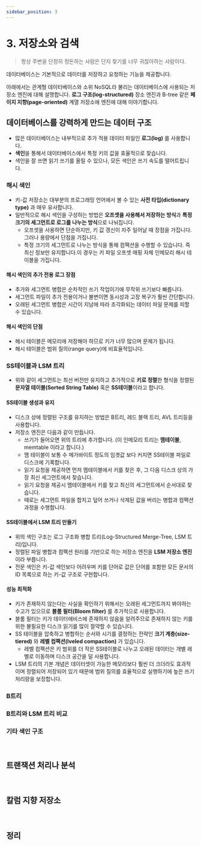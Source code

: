 ```yaml
---
sidebar_position: 3
---
```


# 3. 저장소와 검색

> 항상 주변을 단정히 정돈하는 사람은 단지 찾기를 너무 귀찮아하는 사람이다.

데이터베이스는 기본적으로 데이터를 저장하고 요청하는 기능을 제공합니다.

아래에서는 관계형 데이터베이스와 소위 NoSQL라 불리는 데이터베이스에 사용되는 저장소 엔진에 대해 설명합니다. **로그 구조(log-structured)** 장소 엔진과 B-tree 같은 **페이지 지향(page-oriented)** 계열 저장소에 엔진에 대해 이야기합니다.

## 데이터베이스를 강력하게 만드는 데이터 구조

- 많은 데이터베이스는 내부적으로 추가 적용 데이터 파일인 **로그(log)** 를 사용합니다.
- **색인**을 통해서 데이터베이스에서 특정 키의 값을 효율적으로 찾습니다.
- 색인을 잘 쓰면 읽기 쓰기를 올릴 수 있으나, 모든 색인은 쓰기 속도를 떨어트립니다.

### 해시 색인

- 키-값 저장소는 대부분의 프로그래밍 언어에서 볼 수 있는 **사전 타입(dictionary type)** 과 매우 유사합니다.
- 일반적으로 해시 색인을 구성하는 방법은 **오프셋을 사용해서 저장하는 방식**과 **특정 크기의  세그먼트로 로그를 나누는 방식**으로 나눠집니다.
  - 오프셋을 사용하면 단순하지만, 키 값 갱신이 자주 일어날 때 장점을 가집니다. 그러나 용량에서 단점을 가집니다.
  - 특정 크기의 세그먼트로 나누는 방식을 통해 컴팩션을 수행할 수 있습니다. 즉 최신 정보만 유지합니다.이 경우는 키 파일 오프셋 매핑 자체 인메모리 해시 테이블을 가집니다.

#### 해시 색인의 추가 전용 로그 장점

- 추가와 세그먼트 병합은 순차적인 쓰기 작업이기에 무작위 쓰기보다 빠릅니다.
- 세그먼트 파일이 추가 전용이거나 불변이면 동시성과 고장 복구가 훨씬 간단합니다.
- 오래된 세그먼트 병합은 시간이 지남에 따라 조각화되는 데이터 파일 문제를 피할 수 있습니다.

#### 해시 색인의 단점

- 해시 테이블은 메모리에 저장해야 하므로 키가 너무 많으며 문제가 됩니다.
- 해시 테이블은 범위 질의(range query)에 비효율적입니다.

### SS테이블과 LSM 트리

- 위와 같이 세그먼트는 최선 버전만 유지하고 추가적으로 **키로 정렬**한 형식을 정렬된 **문자열 테이블(Sorted String Table)** 혹은 **SS테이블**이라고 합니다.

#### SS테이블 생성과 유지

- 디스크 상에 정렬된 구조를 유지하는 방법은 B트리, 레드 블랙 트리, AVL 트리등을 사용합니다.
- 저장소 엔진은 다음과 같이 만듭니다.
  - 쓰기가 들어오면 위의 트리에 추가합니다. (이 인메모리 트리는 **맴테이블**, memtable 이라고 합니다.)
  - 맴 테이블이 보통 수 메가바이트 정도의 임곗값 보다 커지면 SS테이블 파일로 디스크에 기록합니다.
  - 읽기 요청을 제공하면 먼저 멤테이블에서 키를 찾은 후, 그 다음 디스크 상의 가장 최신 세그먼트에서 찾습니다.
  - 읽기 요청을 제공시 맴테이블에서 키를 찾고 최신의 세그먼트에서 순서대로 찾습니다.
  - 때로는 세그먼트 파일을 합치고 덮어 쓰거나 삭제된 값을 버리는 병합과 컴팩션 과정을 수행합니다.
  

#### SS테이블에서 LSM 트리 만들기

- 위의 색인 구조는 로그 구조화 병합 트리(Log-Structured Merge-Tree, LSM 트리)입니다.
- 정렬된 파일 병합과 컴팩션 원리를 기반으로 하는 저장소 엔진을 **LSM 저장소 엔진**이라 부릅니다.
- 전문 색인은 키-값 색인보다 어려우며 키를 단어로 값은 단어를 포함한 모든 문서의 ID 목록으로 하는 키-값 구조로 구현합니다.

#### 성능 최적화

- 키가 존재하지 않는다는 사실을 확인하기 위해서는 오래된 세그먼트까지 봐야하는 수고가 있으므로 **블룸 필터(Bloom filter)** 를 추가적으로 사용합니다.
- 블룸 필터는 키가 데이터에비스에 존재하지 않음을 알려주므로 존재하지 않는 키를 위한 불필요한 디스크 읽기를 많이 절약할 수 있습니다.
- SS 테이블을 압축하고 병합하는 순서와 시기를 결정하는 전략인 **크기 계층(size-tiered)** 와 **레벨 컴팩션(lveled compaction)** 가 있습니다.
  - 레벨 컴팩션은 키 범위를 더 작은 SS테이블로 나누고 오래된 데이터는 개별 레벨로 이동하며 디스크 공간을 덜 사용합니다.
- LSM 트리의 기본 개념은 데이터셋이 가능한 메모리보다 훨씬 더 크더라도 효과적이며 정렬되어 저장되어 있기 때문에 범위 질의를 효율적으로 실행하기에 높은 쓰기 처리량을 보장합니다.  
  
### B트리

### B트리와 LSM 트리 비교

### 기타 색인 구조

<br/>

## 트랜잭션 처리나 분석

<br/>

## 칼럼 지향 저장소

<br/>

## 정리
